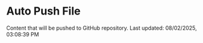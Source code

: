 # Auto Push File

Content that will be pushed to GitHub repository.
Last updated: 08/02/2025, 03:08:39 PM